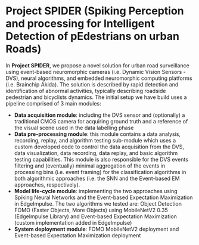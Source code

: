 # Project SPIDER (Spiking Perception and processing for Intelligent Detection of pEdestrians on urban Roads)

In **Project SPIDER**, we propose a novel solution for urban road surveillance using event-based neuromorphic cameras (i.e. Dynamic Vision Sensors - DVS), neural algorithms, and embedded neuromorphic computing platforms (i.e. Brainchip Akida). The solution is described by rapid detection and identification of abnormal activities, typically describing roadside pedestrian and bicyclists dynamics. The initial setup we have build uses a pipeline comprised of 3 main modules:

- **Data acquisition module**: including the DVS sensor and (optionally) a traditional CMOS camera for acquiring ground truth and a reference of the visual scene used in the data labelling phase
- **Data pre-processing module**: this module contains a data analysis, recording, replay, and algorithm testing sub-module which uses a custom developed code to control the data acquisition from the DVS, data visualization, data recording, data replay, and basic algorithm testing capabilities. This module is also responsible for the DVS events filtering and (eventually) minimal aggregation of the events in processing bins (i.e. event framing) for the classification algorithms in both algorithmic approaches (i.e. the SNN and the Event-based EM approaches, respectively).
- **Model life-cycle module**: implementing the two approaches using Spiking Neural Networks and the Event-based Expectation Maximization in EdgeImpulse. The two algorithms we tested are: Object Detection FOMO (Faster Objects, More Objects) using MobileNetV2 0.35 (EdgeImpulse Library) and Event-based Expectation Maximization (custom implementation added in EdgeImpulse)
- **System deployment module**: FOMO MobileNetV2 deployment and Event-based Expectation Maximization deployment
